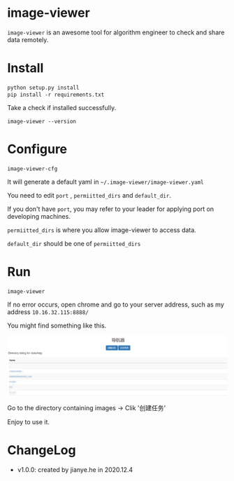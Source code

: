 # image-viewer

`image-viewer` is an awesome tool for algorithm engineer to check and share data remotely.


# Install

```
python setup.py install
pip install -r requirements.txt
```
Take a check if installed successfully.

```
image-viewer --version
```

# Configure

```
image-viewer-cfg
```
It will generate a default yaml in `~/.image-viewer/image-viewer.yaml`

You need to edit `port` , `permiitted_dirs` and `default_dir`.

If you don't have `port`, you may refer to your leader for applying port on developing machines.

`permiitted_dirs` is where you allow image-viewer to access data.

`default_dir` should be one of `permiitted_dirs`

# Run

```
image-viewer
```

If no error occurs, open chrome and go to your server address, such as my address `10.16.32.115:8888/`

You might find something like this.

![](./docs/snapshot.png)

Go to the directory containing images -> Clik '创建任务'

Enjoy to use it.

# ChangeLog

- v1.0.0: created by jianye.he in 2020.12.4
